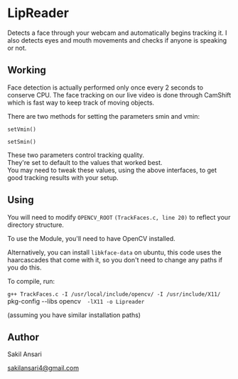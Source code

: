 # LipReader

Detects a face through your webcam and automatically begins tracking it. I also detects eyes and mouth movements and checks if anyone is speaking or not.

## Working
Face detection is actually performed only once every 2 seconds to conserve CPU. The face tracking on our live video is done through CamShift which is fast way to keep track of moving objects.

There are two methods for setting the parameters smin and vmin:

 `setVmin()`

 `setSmin()`

These two parameters control tracking quality.  
They're set to default to the values that worked best.  
You may need to tweak these values, using the above interfaces, to get good tracking results with your setup.


## Using

You will need to modify `OPENCV_ROOT` `(TrackFaces.c, line 20)` to reflect your directory structure.

To use the Module, you'll need to have OpenCV installed. 

Alternatively, you can install `libkface-data` on ubuntu, this code uses the haarcascades that come with it, so you don't need to change any paths if you do this.

To compile, run:

`g++ TrackFaces.c -I /usr/local/include/opencv/ -I /usr/include/X11/ `pkg-config --libs opencv`  -lX11 -o Lipreader`

(assuming you have similar installation paths)

## Author
Sakil Ansari

sakilansari4@gmail.com


